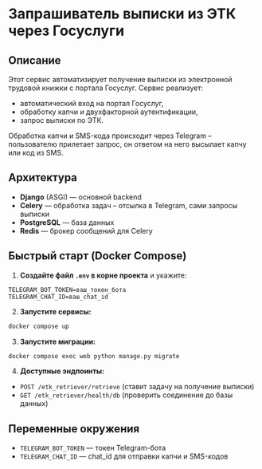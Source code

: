 # Запрашиватель выписки из ЭТК через Госуслуги

## Описание

Этот сервис автоматизирует получение выписки из электронной трудовой книжки с портала Госуслуг. Сервис реализует:
- автоматический вход на портал Госуслуг,
- обработку капчи и двухфакторной аутентификации,
- запрос выписки по ЭТК.

Обработка капчи и SMS-кода происходит через Telegram – пользователю прилетает запрос, он ответом на него высылает капчу
или код из SMS.

## Архитектура
- **Django** (ASGI) — основной backend
- **Celery** — обработка задач – отсылка в Telegram, сами запросы выписки
- **PostgreSQL** — база данных
- **Redis** — брокер сообщений для Celery

## Быстрый старт (Docker Compose)

1. **Создайте файл `.env` в корне проекта** и укажите:
```env
TELEGRAM_BOT_TOKEN=ваш_токен_бота
TELEGRAM_CHAT_ID=ваш_chat_id
```

2. **Запустите сервисы:**
```bash
docker compose up
```

3. **Запустите миграции:**
```bash
docker compose exec web python manage.py migrate
```

4. **Доступные эндпоинты:**

- `POST /etk_retriever/retrieve` (ставит задачу на получение выписки)
- `GET /etk_retriever/health/db` (проверить соединение до базы данных)

## Переменные окружения
- `TELEGRAM_BOT_TOKEN` — токен Telegram-бота
- `TELEGRAM_CHAT_ID` — chat_id для отправки капчи и SMS-кодов
